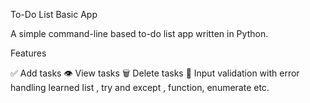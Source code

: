 To-Do List Basic App

A simple command-line based to-do list app written in Python.

Features

✅ Add tasks
👁️ View tasks
🗑️ Delete tasks
🔁 Input validation with error handling
learned list , try and except , function, enumerate etc.